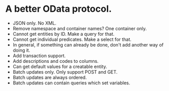 # A better OData protocol.

* JSON only. No XML.
* Remove namespace and container names? One container only.
* Cannot get entities by ID. Make a query for that.
* Cannot get individual predicates. Make a select for that.
* In general, if something can already be done, don't add another way of doing it.
* Add transaction support.
* Add descriptions and codes to columns.
* Can get default values for a creatable entity.
* Batch updates only. Only support POST and GET.
* Batch updates are always ordered. 
* Batch updates can contain queries which set variables.
